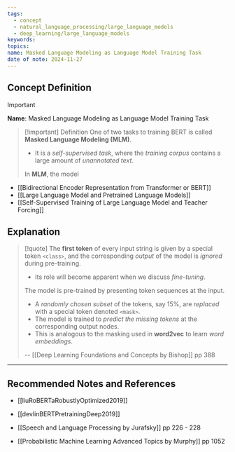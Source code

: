 ```yaml
---
tags:
  - concept
  - natural_language_processing/large_language_models
  - deep_learning/large_language_models
keywords: 
topics: 
name: Masked Language Modeling as Language Model Training Task
date of note: 2024-11-27
---
```


## Concept Definition

>[!important]
>**Name**: Masked Language Modeling as Language Model Training Task

>[!important] Definition
>One of two tasks to training BERT is called **Masked Language  Modeling (MLM)**.
>- It is a *self-supervised task*, where the *training corpus* contains a large amount of *unannotated text*.
>
>In **MLM**, the model 


- [[Bidirectional Encoder Representation from Transformer or BERT]]
- [[Large Language Model and Pretrained Language Models]]
- [[Self-Supervised Training of Large Language Model and Teacher Forcing]]

## Explanation

>[!quote]
>The **first token** of every input string is given by a special token `<class>`, and the corresponding *output* of the model is *ignored* during pre-training. 
>- Its role will become apparent when we discuss *fine-tuning*. 
>
>The model is pre-trained by presenting token sequences at the input. 
>- A *randomly chosen subset* of the tokens, say $15\%$, are *replaced* with a special token denoted `<mask>`. 
>- The model is trained to *predict the missing tokens* at the corresponding output nodes. 
>- This is analogous to the masking used in **word2vec** to learn *word embeddings*.
>  
>-- [[Deep Learning Foundations and Concepts by Bishop]] pp 388  



-----------
##  Recommended Notes and References


- [[liuRoBERTaRobustlyOptimized2019]]
- [[devlinBERTPretrainingDeep2019]]

- [[Speech and Language Processing by Jurafsky]] pp 226 - 228
- [[Probabilistic Machine Learning Advanced Topics by Murphy]] pp 1052